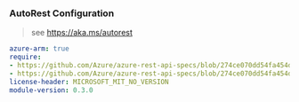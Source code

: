 ### AutoRest Configuration

> see https://aka.ms/autorest

``` yaml
azure-arm: true
require:
- https://github.com/Azure/azure-rest-api-specs/blob/274ce070dd54fa454d91a4b4740904afa6a6e45d/specification/datafactory/resource-manager/readme.md
- https://github.com/Azure/azure-rest-api-specs/blob/274ce070dd54fa454d91a4b4740904afa6a6e45d/specification/datafactory/resource-manager/readme.go.md
license-header: MICROSOFT_MIT_NO_VERSION
module-version: 0.3.0

```